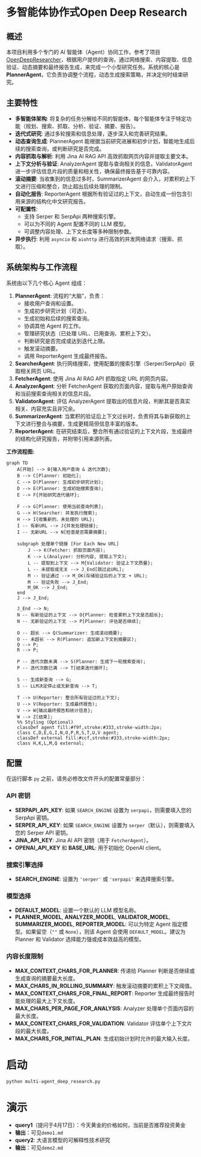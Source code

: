# 多智能体协作式Open Deep Research

## 概述

本项目利用多个专门的 AI 智能体（Agent）协同工作，参考了项目 [OpenDeepResearcher](https://github.com/mshumer/OpenDeepResearcher?tab=readme-ov-file)，根据用户提供的查询，通过网络搜索、内容提取、信息验证、动态摘要和最终报告生成，来完成一个小型研究任务。系统的核心是 **PlannerAgent**，它负责协调整个流程，动态生成搜索策略，并决定何时结束研究。

## 主要特性

*   **多智能体架构**: 将复杂的任务分解给不同的智能体，每个智能体专注于特定功能（规划、搜索、抓取、分析、验证、摘要、报告）。
*   **迭代式研究**: 通过多轮搜索和信息处理，逐步深入和完善研究结果。
*   **动态查询生成**: PlannerAgent 能根据当前研究进展和初步计划，智能地生成后续的搜索查询，或判断研究是否完成。
*   **内容抓取与解析**: 利用 Jina AI RAG API 高效抓取网页内容并提取主要文本。
*   **上下文分析与验证**: AnalyzerAgent 提取与查询相关的信息，ValidatorAgent 进一步评估信息片段的质量和相关性，确保最终报告基于可靠内容。
*   **滚动摘要**: 当收集到的信息过多时，SummarizerAgent 会介入，对累积的上下文进行压缩和整合，防止超出后续处理的限制。
*   **自动化报告**: ReporterAgent 根据所有验证过的上下文，自动生成一份包含引用来源的结构化中文研究报告。
*   **可配置性**:
    *   支持 Serper 和 SerpApi 两种搜索引擎。
    *   可以为不同的 Agent 配置不同的 LLM 模型。
    *   可调整内容处理、上下文长度等多种限制参数。
*   **异步执行**: 利用 `asyncio` 和 `aiohttp` 进行高效的并发网络请求（搜索、抓取）。

## 系统架构与工作流程

系统由以下几个核心 Agent 组成：

1.  **PlannerAgent**: 流程的“大脑”，负责：
    *   接收用户查询和设置。
    *   生成初步研究计划（可选）。
    *   生成初始和后续的搜索查询。
    *   协调其他 Agent 的工作。
    *   管理研究状态（已处理 URL、已用查询、累积上下文）。
    *   判断研究是否完成或达到迭代上限。
    *   触发滚动摘要。
    *   调用 ReporterAgent 生成最终报告。
2.  **SearcherAgent**: 执行网络搜索，使用配置的搜索引擎（Serper/SerpApi）获取相关网页 URL。
3.  **FetcherAgent**: 使用 Jina AI RAG API 抓取指定 URL 的网页内容。
4.  **AnalyzerAgent**: 分析 FetcherAgent 获取的页面内容，提取与用户原始查询和当前搜索查询相关的信息片段。
5.  **ValidatorAgent**: 评估 AnalyzerAgent 提取出的信息片段，判断其是否真实相关、内容充实且非冗余。
6.  **SummarizerAgent**: 当累积的验证后上下文过长时，负责将其与新获取的上下文进行整合与摘要，生成更精简但信息丰富的版本。
7.  **ReporterAgent**: 在研究结束后，整合所有通过验证的上下文片段，生成最终的结构化研究报告，并附带引用来源列表。

**工作流程图:**

```mermaid
graph TD
    A[开始] --> B{输入用户查询 & 迭代次数};
    B --> C[Planner: 初始化];
    C --> D(Planner: 生成初步研究计划);
    D --> E(Planner: 生成初始搜索查询);
    E --> F{开始研究迭代循环};

    F --> G[Planner: 使用当前查询列表];
    G --> H(Searcher: 并发执行搜索);
    H --> I{收集新的、未处理的 URL};
    I -- 有新URL --> J{并发处理链接};
    I -- 无新URL --> N[检查是否需要摘要];

    subgraph 处理单个链接 [For Each New URL]
        J --> K(Fetcher: 抓取页面内容);
        K --> L(Analyzer: 分析内容, 提取上下文);
        L -- 提取到上下文 --> M{Validator: 验证上下文质量};
        L -- 未提取或无关 --> J_End[跳过此URL];
        M -- 验证通过 --> M_OK(存储验证后的上下文 + URL);
        M -- 验证失败 --> J_End;
        M_OK --> J_End;
    end
    J --> J_End;

    J_End --> N;
    N -- 有新验证的上下文 --> O{Planner: 检查累积上下文是否超长};
    N -- 无新验证的上下文 --> P[Planner: 评估是否继续];

    O -- 超长 --> Q(Summarizer: 生成滚动摘要);
    O -- 未超长 --> R(Planner: 追加新上下文到摘要区);
    Q --> P;
    R --> P;

    P -- 迭代次数未满 --> S(Planner: 生成下一轮搜索查询);
    P -- 迭代次数已满 --> T[结束迭代循环];

    S -- 生成新查询 --> G;
    S -- LLM决定停止或无新查询 --> T;

    T --> U(Reporter: 整合所有验证过的上下文);
    U --> V(Reporter: 生成最终报告);
    V --> W{输出最终报告和统计信息};
    W --> Z[结束];
    %% Styling (Optional)
    classDef agent fill:#f9f,stroke:#333,stroke-width:2px;
    class C,D,E,G,I,N,O,P,R,S,T,U,V agent;
    classDef external fill:#ccf,stroke:#333,stroke-width:2px;
    class H,K,L,M,Q external;
```

## 配置

在运行脚本 `py` 之前，请务必修改文件开头的配置常量部分：

### API 密钥

- **SERPAPI_API_KEY**: 如果 `SEARCH_ENGINE` 设置为 `serpapi`，则需要填入您的 SerpApi 密钥。
- **SERPER_API_KEY**: 如果 `SEARCH_ENGINE` 设置为 `serper`（默认），则需要填入您的 Serper API 密钥。
- **JINA_API_KEY**: Jina AI API 密钥（用于 `FetcherAgent`）。
- **OPENAI_API_KEY** 和 **BASE_URL**: 用于初始化 OpenAI client。

### 搜索引擎选择

- **SEARCH_ENGINE**: 设置为 `'serper'` 或 `'serpapi'` 来选择搜索引擎。

### 模型选择

- **DEFAULT_MODEL**: 设置一个默认的 LLM 模型名称。
- **PLANNER_MODEL**, **ANALYZER_MODEL**, **VALIDATOR_MODEL**, **SUMMARIZER_MODEL**, **REPORTER_MODEL**: 可以为特定 Agent 指定模型。如果留空（`""` 或 `None`），则该 Agent 会使用 `DEFAULT_MODEL`。建议为 Planner 和 Validator 选择能力强或成本效益高的模型。

### 内容长度限制

- **MAX_CONTEXT_CHARS_FOR_PLANNER**: 传递给 Planner 判断是否继续或生成查询的摘要最大长度。
- **MAX_CHARS_IN_ROLLING_SUMMARY**: 触发滚动摘要的累积上下文阈值。
- **MAX_CONTEXT_CHARS_FOR_FINAL_REPORT**: Reporter 生成最终报告时能处理的最大上下文长度。
- **MAX_CHARS_PER_PAGE_FOR_ANALYSIS**: Analyzer 处理单个页面内容的最大长度。
- **MAX_CONTEXT_CHARS_FOR_VALIDATION**: Validator 评估单个上下文片段的最大长度。
- **MAX_CHARS_FOR_INITIAL_PLAN**: 生成初始计划时允许的最大输入长度。

# 启动

```bash
python multi-agent_deep_research.py
```

# 演示
- **query1**（提问于4月17日）：今天黄金的价格如何，当前是否推荐投资黄金
- **输出**：可见`demo1.md`
- **query2**: 大语言模型的可解释性技术研究
- **输出**：可见`demo2.md`
